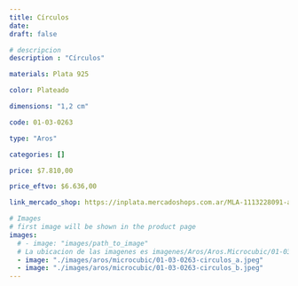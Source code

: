 ```yaml
---
title: Círculos
date: 
draft: false

# descripcion
description : "Círculos"

materials: Plata 925

color: Plateado

dimensions: "1,2 cm"

code: 01-03-0263

type: "Aros"

categories: []

price: $7.810,00

price_eftvo: $6.636,00

link_mercado_shop: https://inplata.mercadoshops.com.ar/MLA-1113228091-aros-plata-925-y-marquesitas-círculos-_JM

# Images
# first image will be shown in the product page
images:
  # - image: "images/path_to_image"
  # La ubicacion de las imagenes es imagenes/Aros/Aros.Microcubic/01-03-0263-circulos
  - image: "./images/aros/microcubic/01-03-0263-circulos_a.jpeg"
  - image: "./images/aros/microcubic/01-03-0263-circulos_b.jpeg"
---
```

